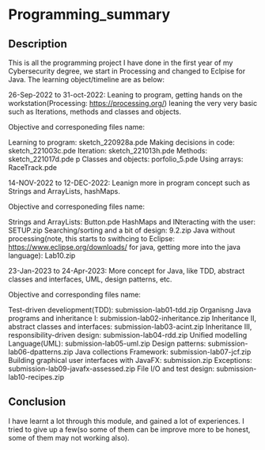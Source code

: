 <h1>Programming_summary</h1>

<h2>Description</h2>
This is all the programming project I have done in the first year of my Cybersecurity degree, we start in Processing and changed to Eclpise for Java.
The learning object/timeline are as below:

26-Sep-2022 to 31-oct-2022: Leaning to program, getting hands on the workstation(Processing: https://processing.org/) leaning the very very basic such as Iterations, methods and classes and objects.

Objective and corresponeding files name:

Learning to program: sketch_220928a.pde 
Making decisions in code: sketch_221003c.pde 
Iteration:  sketch_221013h.pde 
Methods:  sketch_221017d.pde p
Classes and objects: porfolio_5.pde
Using arrays: RaceTrack.pde

14-NOV-2022 to 12-DEC-2022: Leanign more in program concept such as Strings and ArrayLists, hashMaps.

Objective and corresponeding files name:

Strings and ArrayLists: Button.pde
HashMaps and INteracting with the user: SETUP.zip
Searching/sorting and a bit of design: 9.2.zip
Java without processing(note, this starts to swithcing to Eclipse: https://www.eclipse.org/downloads/ for java, getting more into the java language): Lab10.zip

23-Jan-2023 to 24-Apr-2023: More concept for Java, like TDD, abstract classes and interfaces, UML, design patterns, etc.

Objective and corresponding files name:

Test-driven develiopment(TDD): submission-lab01-tdd.zip
Organisng Java programs and inheritance I: submission-lab02-inheritance.zip
Inheritance II, abstract classes and interfaces: submission-lab03-acint.zip
Inheritance III, responsibility-driven design: submission-lab04-rdd.zip
Unified modelling Language(UML): submission-lab05-uml.zip
Design patterns: submission-lab06-dpatterns.zip
Java collections Framework: submission-lab07-jcf.zip
Building graphical user interfaces with JavaFX: submission.zip
Exceptions: submission-lab09-javafx-assessed.zip
File I/O and test design: submission-lab10-recipes.zip

<h2>Conclusion</h2>

I have learnt a lot through this module, and gained a lot of experiences. I tried to give up a few(so some of them can be improve more to be honest, some of them may not working also).  
